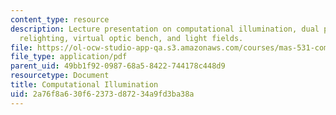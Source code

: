 ```yaml
---
content_type: resource
description: Lecture presentation on computational illumination, dual photography,
  relighting, virtual optic bench, and light fields.
file: https://ol-ocw-studio-app-qa.s3.amazonaws.com/courses/mas-531-computational-camera-and-photography-fall-2009/2a76f8a630f62373d87234a9fd3ba38a_MITMAS_531F09_lec04.pdf
file_type: application/pdf
parent_uid: 49bb1f92-0987-68a5-8422-744178c448d9
resourcetype: Document
title: Computational Illumination
uid: 2a76f8a6-30f6-2373-d872-34a9fd3ba38a
---
```

